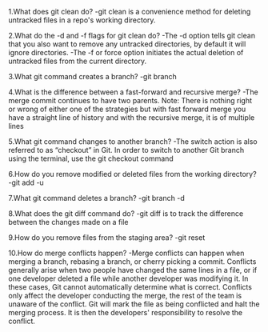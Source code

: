 1.What does git clean do?
-git clean is a convenience method for deleting untracked files in a repo's working directory.

2.What do the -d and -f flags for git clean do?
-The -d option tells git clean that you also want to remove any untracked directories, by default it will ignore directories.
-The -f or force option initiates the actual deletion of untracked files from the current directory.

3.What git command creates a branch?
-git branch <branch>

4.What is the difference between a fast-forward and recursive merge?
-The merge commit continues to have two parents. Note: There is nothing right or wrong of either one of the strategies but with fast forward merge you have a straight line of history and with the recursive merge, it is of multiple lines

5.What git command changes to another branch?
-The switch action is also referred to as “checkout” in Git. In order to switch to another Git branch using the terminal, use the git checkout command

6.How do you remove modified or deleted files from the working directory?
-git add -u

7.What git command deletes a branch?
-git branch -d <branch>

8.What does the git diff command do?
-git diff is to track the difference between the changes made on a file

9.How do you remove files from the staging area?
-git reset

10.How do merge conflicts happen?
-Merge conflicts can happen when merging a branch, rebasing a branch, or cherry picking a commit. Conflicts generally arise when two people have changed the same lines in a file, or if one developer deleted a file while another developer was modifying it. In these cases, Git cannot automatically determine what is correct. Conflicts only affect the developer conducting the merge, the rest of the team is unaware of the conflict. Git will mark the file as being conflicted and halt the merging process. It is then the developers' responsibility to resolve the conflict.
